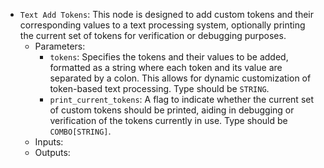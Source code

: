 - `Text Add Tokens`: This node is designed to add custom tokens and their corresponding values to a text processing system, optionally printing the current set of tokens for verification or debugging purposes.
    - Parameters:
        - `tokens`: Specifies the tokens and their values to be added, formatted as a string where each token and its value are separated by a colon. This allows for dynamic customization of token-based text processing. Type should be `STRING`.
        - `print_current_tokens`: A flag to indicate whether the current set of custom tokens should be printed, aiding in debugging or verification of the tokens currently in use. Type should be `COMBO[STRING]`.
    - Inputs:
    - Outputs:
